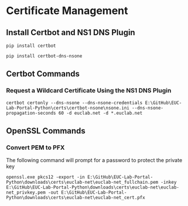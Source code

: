 # Certificate Management

## Install Certbot and NS1 DNS Plugin
`pip install certbot`

`pip install certbot-dns-nsone`

## Certbot Commands
### Request a Wildcard Certificate Using the NS1 DNS Plugin
 `certbot certonly --dns-nsone --dns-nsone-credentials E:\GitHub\EUC-Lab-Portal-Python\certs\certbot-nsone\nsone.ini --dns-nsone-propagation-seconds 60 -d euclab.net -d *.euclab.net`


## OpenSSL Commands
### Convert PEM to PFX
The following command will prompt for a password to protect the private key

`openssl.exe pkcs12 -export -in E:\GitHub\EUC-Lab-Portal-Python\downloads\certs\euclab-net\euclab-net_fullchain.pem -inkey E:\GitHub\EUC-Lab-Portal-Python\downloads\certs\euclab-net\euclab-net_privkey.pem -out E:\GitHub\EUC-Lab-Portal-Python\downloads\certs\euclab-net\euclab-net_cert.pfx`